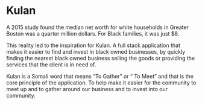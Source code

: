 # Kulan

A 2015 study found the median net worth for white households in Greater Boston was a quarter million dollars. For Black families, it was just $8.

This reality led to the inspiration for Kulan. A full stack application that makes it easier to find and invest in black owned businesses, by quickly finding the nearest black owned business selling the goods or providing the services that the client is in need of. 

Kulan is a Somali word that means “To Gather” or “ To Meet” and that is the core principle of the application. To help make it easier for the community to meet up and to gather around our business and to invest into our community.
